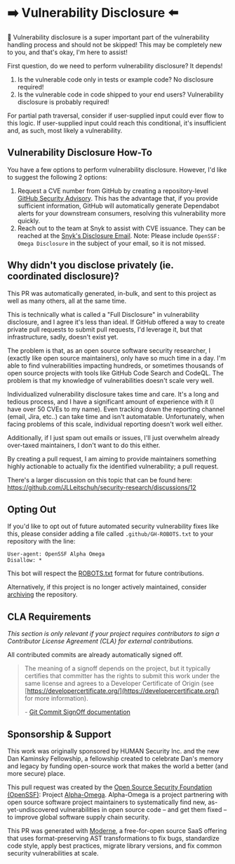 # :arrow_right: Vulnerability Disclosure :arrow_left:

:wave: Vulnerability disclosure is a super important part of the vulnerability handling process and should not be skipped! This may be completely new to you, and that's okay, I'm here to assist!

First question, do we need to perform vulnerability disclosure? It depends!

1. Is the vulnerable code only in tests or example code? No disclosure required!
2. Is the vulnerable code in code shipped to your end users? Vulnerability disclosure is probably required!

For partial path traversal, consider if user-supplied input could ever flow to this logic. If user-supplied input could reach this conditional, it's  insufficient and, as such, most likely a vulnerability.

## Vulnerability Disclosure How-To

You have a few options to perform vulnerability disclosure. However, I'd like to suggest the following 2 options:

1. Request a CVE number from GitHub by creating a repository-level [GitHub Security Advisory](https://docs.github.com/en/code-security/repository-security-advisories/creating-a-repository-security-advisory).
   This has the advantage that, if you provide sufficient information, GitHub will automatically generate Dependabot alerts for your downstream consumers, resolving this vulnerability more quickly.
2. Reach out to the team at Snyk to assist with CVE issuance.
   They can be reached at the [Snyk's Disclosure Email](mailto:report@snyk.io).
   Note: Please include `OpenSSF: Omega Disclosure` in the subject of your email, so it is not missed.

## Why didn't you disclose privately (ie. coordinated disclosure)?

This PR was automatically generated, in-bulk, and sent to this project as well as many others, all at the same time.

This is technically what is called a "Full Disclosure" in vulnerability disclosure, and I agree it's less than ideal.
If GitHub offered a way to create private pull requests to submit pull requests, I'd leverage it, but that infrastructure, sadly, doesn't exist yet.

The problem is that, as an open source software security researcher, I (exactly like open source maintainers), only have so much time in a day.
I'm able to find vulnerabilities impacting hundreds, or sometimes thousands of open source projects with tools like GitHub Code Search and CodeQL.
The problem is that my knowledge of vulnerabilities doesn't scale very well.

Individualized vulnerability disclosure takes time and care.
It's a long and tedious process, and I have a significant amount of experience with it (I have over 50 CVEs to my name).
Even tracking down the reporting channel (email, Jira, etc..) can take time and isn't automatable.
Unfortunately, when facing problems of this scale, individual reporting doesn't work well either.

Additionally, if I just spam out emails or issues, I'll just overwhelm already over-taxed maintainers, I don't want to do this either.

By creating a pull request, I am aiming to provide maintainers something highly actionable to actually fix the identified vulnerability; a pull request.

There's a larger discussion on this topic that can be found here: https://github.com/JLLeitschuh/security-research/discussions/12

## Opting Out

If you'd like to opt out of future automated security vulnerability fixes like this, please consider adding a file called
`.github/GH-ROBOTS.txt` to your repository with the line:

```
User-agent: OpenSSF Alpha Omega
Disallow: *
```

This bot will respect the [ROBOTS.txt](https://moz.com/learn/seo/robotstxt) format for future contributions.

Alternatively, if this project is no longer actively maintained, consider [archiving](https://help.github.com/en/github/creating-cloning-and-archiving-repositories/about-archiving-repositories) the repository.

## CLA Requirements

_This section is only relevant if your project requires contributors to sign a Contributor License Agreement (CLA) for external contributions._

All contributed commits are already automatically signed off.

> The meaning of a signoff depends on the project, but it typically certifies that committer has the rights to submit this work under the same license and agrees to a Developer Certificate of Origin
> (see [https://developercertificate.org/](https://developercertificate.org/) for more information).
>
> \- [Git Commit SignOff documentation](https://developercertificate.org/)

## Sponsorship & Support

This work was originally sponsored by HUMAN Security Inc. and the new Dan Kaminsky Fellowship, a fellowship created to celebrate Dan's memory and legacy by funding open-source work that makes the world a better (and more secure) place.

This pull request was created by the [Open Source Security Foundation (OpenSSF)](https://openssf.org/): Project [Alpha-Omega](https://openssf.org/community/alpha-omega/).
Alpha-Omega is a project partnering with open source software project maintainers to systematically find new, as-yet-undiscovered vulnerabilities in open source code – and get them fixed – to improve global software supply chain security.

This PR was generated with [Moderne](https://www.moderne.io/), a free-for-open source SaaS offering that uses format-preserving AST transformations to fix bugs, standardize code style, apply best practices, migrate library versions, and fix common security vulnerabilities at scale.
